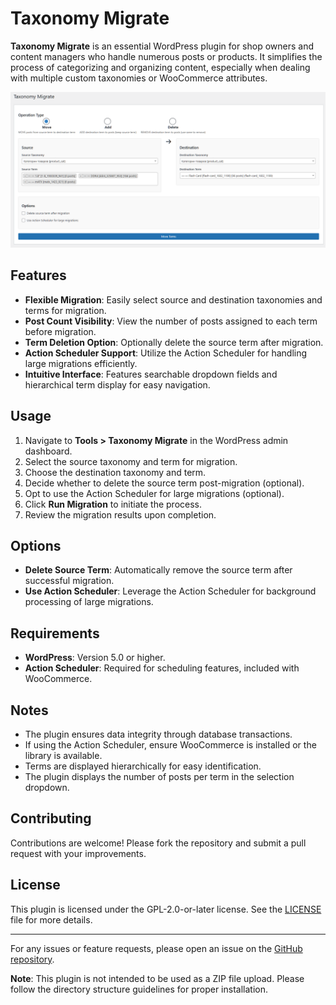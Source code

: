 # Taxonomy Migrate

**Taxonomy Migrate** is an essential WordPress plugin for shop owners and content managers who handle numerous posts or products. It simplifies the process of categorizing and organizing content, especially when dealing with multiple custom taxonomies or WooCommerce attributes.

![Taxonomy Migrate Image](https://raw.githubusercontent.com/lirrensi/wp-taxonomy-migrate/refs/heads/main/img.png)

## Features

-   **Flexible Migration**: Easily select source and destination taxonomies and terms for migration.
-   **Post Count Visibility**: View the number of posts assigned to each term before migration.
-   **Term Deletion Option**: Optionally delete the source term after migration.
-   **Action Scheduler Support**: Utilize the Action Scheduler for handling large migrations efficiently.
-   **Intuitive Interface**: Features searchable dropdown fields and hierarchical term display for easy navigation.

## Usage

1. Navigate to **Tools > Taxonomy Migrate** in the WordPress admin dashboard.
2. Select the source taxonomy and term for migration.
3. Choose the destination taxonomy and term.
4. Decide whether to delete the source term post-migration (optional).
5. Opt to use the Action Scheduler for large migrations (optional).
6. Click **Run Migration** to initiate the process.
7. Review the migration results upon completion.

## Options

-   **Delete Source Term**: Automatically remove the source term after successful migration.
-   **Use Action Scheduler**: Leverage the Action Scheduler for background processing of large migrations.

## Requirements

-   **WordPress**: Version 5.0 or higher.
-   **Action Scheduler**: Required for scheduling features, included with WooCommerce.

## Notes

-   The plugin ensures data integrity through database transactions.
-   If using the Action Scheduler, ensure WooCommerce is installed or the library is available.
-   Terms are displayed hierarchically for easy identification.
-   The plugin displays the number of posts per term in the selection dropdown.

## Contributing

Contributions are welcome! Please fork the repository and submit a pull request with your improvements.

## License

This plugin is licensed under the GPL-2.0-or-later license. See the [LICENSE](LICENSE) file for more details.

---

For any issues or feature requests, please open an issue on the [GitHub repository](https://github.com/your-repo/taxonomy-migrate).

**Note**: This plugin is not intended to be used as a ZIP file upload. Please follow the directory structure guidelines for proper installation.
